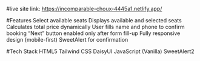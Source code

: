 #live site link: https://incomparable-choux-4445a1.netlify.app/

#Features
Select available seats
Displays available and selected seats
Calculates total price dynamically
User fills name and phone to confirm booking
“Next” button enabled only after form fill-up
Fully responsive design (mobile-first)
SweetAlert for confirmation

#Tech Stack
HTML5
Tailwind CSS
DaisyUI
JavaScript (Vanilla)
SweetAlert2
